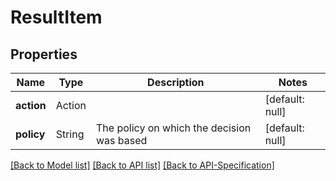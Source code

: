 # ResultItem

## Properties
Name | Type | Description | Notes
------------ | ------------- | ------------- | -------------
**action** | Action |  | [default: null]
**policy** | String | The policy on which the decision was based | [default: null]

[[Back to Model list]](../README.md#documentation-for-models) [[Back to API list]](../README.md#documentation-for-api-endpoints) [[Back to API-Specification]](../README.md)

